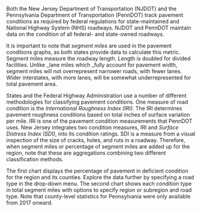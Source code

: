 Both the New Jersey Department of Transportation (NJDOT) and the Pennsylvania Department of Transportation (PennDOT) track pavement conditions as required by federal regulations for state-maintained and National Highway System (NHS) roadways. NJDOT and PennDOT maintain data on the condition of all federal- and state-owned roadways. 

It is important to note that _segment miles_ are used in the pavement conditions graphs, as both states provide data to calculate this metric. Segment miles measure the roadway length. Length is doubled for divided facilities. Unlike _lane miles which _fully account for pavement width, segment miles will not overrepresent narrower roads, with fewer lanes. Wider interstates, with more lanes, will be somewhat underrepresented for total pavement area.

States and the Federal Highway Administration use a number of different methodologies for classifying pavement conditions. One measure of road condition is the _International Roughness Index (IRI)_. The IRI determines pavement roughness conditions based on total inches of surface variation per mile. IRI is one of the pavement condition measurements that PennDOT uses. New Jersey integrates two condition measures, IRI and _Surface Distress Index (SDI)_, into its condition ratings. SDI is a measure from a visual inspection of the size of cracks, holes, and ruts in a roadway. Therefore, when segment miles or percentage of segment miles are added up for the region, note that these are aggregations combining two different classification methods.

The first chart displays the percentage of pavement in deficient condition for the region and its counties. Explore the data further by specifying a road type in the drop-down menu. The second chart shows each condition type in total segment miles with options to specify region or subregion and road type. Note that county-level statistics for Pennsylvania were only available from 2017 onward. 
